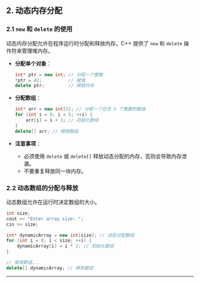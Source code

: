 ## **2. 动态内存分配**

### **2.1 `new` 和 `delete` 的使用**

动态内存分配允许在程序运行时分配和释放内存。C++ 提供了 `new` 和 `delete` 操作符来管理堆内存。

- **分配单个对象**：

  ```cpp
  int* ptr = new int; // 分配一个整数
  *ptr = 42;          // 赋值
  delete ptr;         // 释放内存
  ```

- **分配数组**：

  ```cpp
  int* arr = new int[5]; // 分配一个包含 5 个整数的数组
  for (int i = 0; i < 5; ++i) {
      arr[i] = i + 1; // 初始化数组
  }
  delete[] arr; // 释放数组
  ```

- **注意事项**：
  - 必须使用 `delete` 或 `delete[]` 释放动态分配的内存，否则会导致内存泄漏。
  - 不要重复释放同一块内存。

### **2.2 动态数组的分配与释放**

动态数组允许在运行时决定数组的大小。

```cpp
int size;
cout << "Enter array size: ";
cin >> size;

int* dynamicArray = new int[size]; // 动态分配数组
for (int i = 0; i < size; ++i) {
    dynamicArray[i] = i * 2; // 初始化数组
}

// 使用数组...
delete[] dynamicArray; // 释放数组
```

---